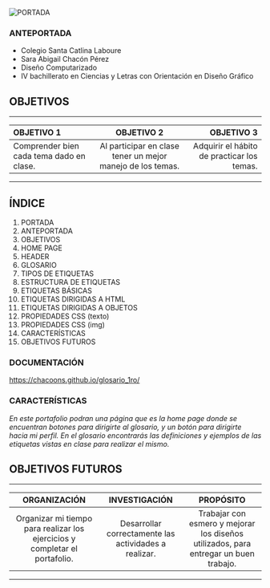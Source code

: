 ![PORTADA](https://user-images.githubusercontent.com/77393842/128426736-762e667c-e5b1-4ebf-af57-1e310b0a04ef.png)


### ANTEPORTADA
* Colegio Santa Catlina Laboure
* Sara Abigail Chacón Pérez
* Diseño Computarizado
* IV bachillerato en Ciencias y Letras con Orientación en Diseño Gráfico

## OBJETIVOS

----
| OBJETIVO 1   | OBJETIVO 2  | OBJETIVO 3 |
| :------------ |:---------------:| -----:|
|Comprender bien cada tema dado en clase.      | Al participar en clase tener un mejor manejo de los temas. |  Adquirir el hábito de practicar los temas. |

----

                

 ## ÍNDICE                             
1. PORTADA
2. ANTEPORTADA
3. OBJETIVOS
4. HOME PAGE
5. HEADER
6. GLOSARIO
7. TIPOS DE ETIQUETAS
8. ESTRUCTURA DE ETIQUETAS
9. ETIQUETAS BÁSICAS
10. ETIQUETAS DIRIGIDAS A HTML
11. ETIQUETAS DIRIGIDAS A OBJETOS
12. PROPIEDADES CSS (texto)
13. PROPIEDADES CSS (img)
14. CARACTERÍSTICAS
15. OBJETIVOS FUTUROS


 ### DOCUMENTACIÓN               
https://chacoons.github.io/glosario_1ro/

### CARACTERÍSTICAS
_En este portafolio podran una página que es la home page donde se encuentran botones para dirigirte al glosario, y un botón para dirigirte hacia mi perfil. En el glosario encontrarás las definiciones y ejemplos de las etiquetas vistas en clase para realizar el mismo._

 ## OBJETIVOS FUTUROS
----
| ORGANIZACIÓN   | INVESTIGACIÓN  | PROPÓSITO |
| :------------: |:---------------:| :-----:|
|Organizar mi tiempo para realizar los ejercicios y completar el portafolio.     | Desarrollar correctamente las actividades a realizar. |  Trabajar con esmero y mejorar los diseños utilizados, para entregar un buen trabajo. |

----

